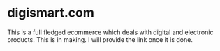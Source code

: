 # digismart.com
This is a full fledged ecommerce which deals with digital and electronic products. This is in making. I will provide the link once it is done.
